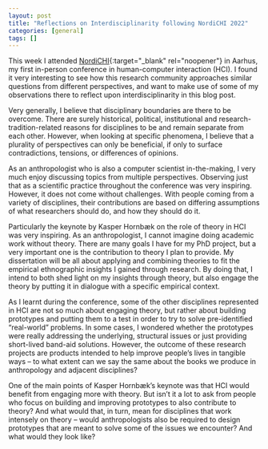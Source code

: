 ```yaml
---
layout: post
title: "Reflections on Interdisciplinarity following NordiCHI 2022"
categories: [general]
tags: []
---
```

    
This week I attended [NordiCHI](https://conferences.au.dk/nordichi2022/){:target="_blank" rel="noopener"} in Aarhus, my first in-person conference in human-computer interaction (HCI). I found it very interesting to see how this research community approaches similar questions from different perspectives, and want to make use of some of my observations there to reflect upon interdisciplinarity in this blog post.

Very generally, I believe that disciplinary boundaries are there to be overcome. There are surely historical, political, institutional and research-tradition-related reasons for disciplines to be and remain separate from each other. However, when looking at specific phenomena, I believe that a plurality of perspectives can only be beneficial, if only to surface contradictions, tensions, or differences of opinions.

As an anthropologist who is also a computer scientist in-the-making, I very much enjoy discussing topics from multiple perspectives. Observing just that as a scientific practice throughout the conference was very inspiring. However, it does not come without challenges. With people coming from a variety of disciplines, their contributions are based on differing assumptions of what researchers should do, and how they should do it.

Particularly the keynote by Kasper Hornbæk on the role of theory in HCI was very inspiring. As an anthropologist, I cannot imagine doing academic work without theory. There are many goals I have for my PhD project, but a very important one is the contribution to theory I plan to provide. My dissertation will be all about applying and combining theories to fit the empirical ethnographic insights I gained through research. By doing that, I intend to both shed light on my insights through theory, but also engage the theory by putting it in dialogue with a specific empirical context.

As I learnt during the conference, some of the other disciplines represented in HCI are not so much about engaging theory, but rather about building prototypes and putting them to a test in order to try to solve pre-identified “real-world” problems. In some cases, I wondered whether the prototypes were really addressing the underlying, structural issues or just providing short-lived band-aid solutions. However, the outcome of these research projects are products intended to help improve people’s lives in tangible ways – to what extent can we say the same about the books we produce in anthropology and adjacent disciplines?

One of the main points of Kasper Hornbæk’s keynote was that HCI would benefit from engaging more with theory. But isn’t it a lot to ask from people who focus on building and improving prototypes to also contribute to theory? And what would that, in turn, mean for disciplines that work intensely on theory – would anthropologists also be required to design prototypes that are meant to solve some of the issues we encounter? And what would they look like?